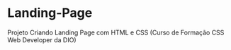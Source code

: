 # Landing-Page
Projeto Criando Landing Page com HTML e CSS (Curso de Formação CSS Web Developer da DIO)
